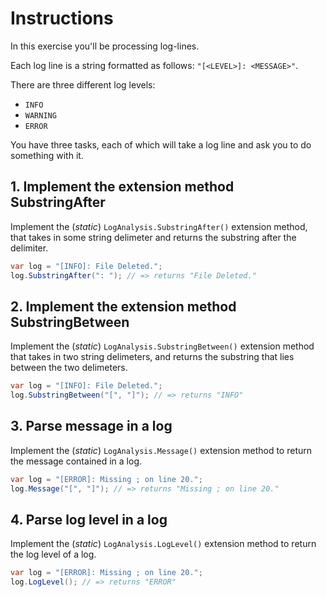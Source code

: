 # Instructions

In this exercise you'll be processing log-lines.

Each log line is a string formatted as follows: `"[<LEVEL>]: <MESSAGE>"`.

There are three different log levels:

- `INFO`
- `WARNING`
- `ERROR`

You have three tasks, each of which will take a log line and ask you to do something with it.

## 1. Implement the extension method SubstringAfter

Implement the (_static_) `LogAnalysis.SubstringAfter()` extension method, that takes in some string delimeter and returns the substring after the delimiter.

```csharp
var log = "[INFO]: File Deleted.";
log.SubstringAfter(": "); // => returns "File Deleted."
```

## 2. Implement the extension method SubstringBetween

Implement the (_static_) `LogAnalysis.SubstringBetween()` extension method that takes in two string delimeters, and returns the substring that lies between the two delimeters.

```csharp
var log = "[INFO]: File Deleted.";
log.SubstringBetween("[", "]"); // => returns "INFO"
```

## 3. Parse message in a log

Implement the (_static_) `LogAnalysis.Message()` extension method to return the message contained in a log.

```csharp
var log = "[ERROR]: Missing ; on line 20.";
log.Message("[", "]"); // => returns "Missing ; on line 20."
```

## 4. Parse log level in a log

Implement the (_static_) `LogAnalysis.LogLevel()` extension method to return the log level of a log.

```csharp
var log = "[ERROR]: Missing ; on line 20.";
log.LogLevel(); // => returns "ERROR"
```
